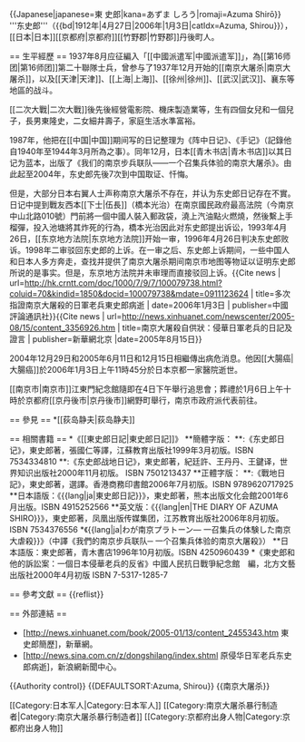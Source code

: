 {{Japanese|japanese=東 史郎|kana=あずま しろう|romaji=Azuma Shirō}}
'''东史郎'''（{{bd|1912年|4月27日|2006年|1月3日|catIdx=Azuma, Shirou}}），[[日本|日本]][[京都府|京都府]][[竹野郡|竹野郡]]丹後町人。

== 生平經歷 ==
1937年8月应征編入「[[中國派遣军|中國派遣军]]」，為[[第16师团|第16师团]]第二十聯隊士兵，曾参与了1937年12月开始的[[南京大屠杀|南京大屠杀]]，以及[[天津|天津]]、[[上海|上海]]、[[徐州|徐州]]、[[武汉|武汉]]、襄东等地區的战斗。

[[二次大戰|二次大戰]]後先後經營電影院、機床製造業等，生有四個女兒和一個兒子，長男東隆史，二女細井壽子，家庭生活水準富裕。

1987年，他把在[[中国|中国]]期间写的日记整理为《阵中日记》、《手记》（記錄他自1940年至1944年3月所為之事）。同年12月，日本[[青木书店|青木书店]]以其日记为蓝本，出版了《我们的南京步兵联队——一个召集兵体验的南京大屠杀》。由此起至2004年，东史郎先後7次到中国取证、忏悔。

但是，大部分日本右翼人士声称南京大屠杀不存在，并认为东史郎日记存在不實。日记中提到戰友西本[[下士|伍長]]（橋本光治）在南京國民政府最高法院（今南京中山北路010號）門前將一個中國人裝入郵政袋，澆上汽油點火燃燒，然後繫上手榴彈，投入池塘將其炸死的行為，橋本光治因此对东史郎提出诉讼，1993年4月26日，[[东京地方法院|东京地方法院]]开始一审，1996年4月26日判决东史郎败诉。1998年二审驳回东史郎的上诉。在一审之后、东史郎上诉期间，一些中国人和日本人多方奔走，查找并提供了南京大屠杀期间南京市地图等物证以证明东史郎所说的是事实。但是，东京地方法院并未审理而直接驳回上诉。<ref>{{Cite news | url=http://hk.crntt.com/doc/1000/7/9/7/100079738.html?coluid=70&kindid=1850&docid=100079738&mdate=0911123624 | title=多次指證南京大屠殺的日軍老兵東史郎病逝 | date=2006年1月3日 | publisher=中國評論通訊社}}</ref><ref>{{Cite news | url=http://news.xinhuanet.com/newscenter/2005-08/15/content_3356926.htm | title=南京大屠殺自供狀：侵華日軍老兵的日記及證言 | publisher=新華網北京 |date=2005年8月15日}}</ref>

2004年12月29日和2005年6月11日和12月15日相繼傳出病危消息。他因[[大腸癌|大腸癌]]於2006年1月3日上午11時45分於日本京都一家醫院逝世。

[[南京市|南京市]]江東門紀念館隨即在4日下午舉行追思會；葬禮於1月6日上午十時於京都府[[京丹後市|京丹後市]]網野町舉行，南京市政府派代表前往。

== 參見 ==
*[[荻岛静夫|荻岛静夫]]

== 相關書籍 ==
*《[[東史郎日記|東史郎日記]]》
**簡體字版：
**:《东史郎日记》，東史郎著，張國仁等譯，江蘇教育出版社1999年3月初版。ISBN 7534334810
**:《东史郎战地日记》，東史郎著，紀廷許、王丹丹、王鍵译，世界知识出版社2000年11月初版。 ISBN 7501213437
**正體字版：
**:《戰地日記》，東史郎著，選譯。香港商務印書館2006年7月初版。ISBN 9789620717925
**日本語版：《{{lang|ja|東史郎日記}}》，東史郎著，熊本出版文化会館2001年6月出版。ISBN 4915252566
**英文版：《{{lang|en|THE DIARY OF AZUMA SHIRO}}》，東史郎著，凤凰出版传媒集团，江苏教育出版社2006年8月初版。 ISBN 7534376556
*《{{lang|ja|わが南京プラトーン― 一召集兵の体験した南京大虐殺}}》（中譯《我們的南京步兵联队─ 一个召集兵体验的南京大屠殺》）
**日本語版：東史郎著，青木書店1996年10月初版。ISBN 4250960439
*《東史郎和他的訴訟案：一個日本侵華老兵的反省》中國人民抗日戰爭紀念館　編，北方文藝出版社2000年4月初版 ISBN 7-5317-1285-7

== 參考文獻 ==
{{reflist}}

== 外部連結 ==
* [http://news.xinhuanet.com/book/2005-01/13/content_2455343.htm 東史郎簡歷]，新華網。
* [http://news.sina.com.cn/z/dongshilang/index.shtml 原侵华日军老兵东史郎病逝]，新浪網新聞中心。

{{Authority control}}
{{DEFAULTSORT:Azuma, Shirou}}
{{南京大屠杀}}

[[Category:日本军人|Category:日本军人]]
[[Category:南京大屠杀暴行制造者|Category:南京大屠杀暴行制造者]]
[[Category:京都府出身人物|Category:京都府出身人物]]
